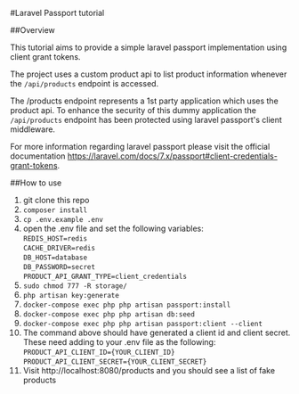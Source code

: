 #Laravel Passport tutorial

##Overview

This tutorial aims to provide a simple laravel passport implementation using client grant tokens. 

The project uses a custom product api to list product information whenever the `/api/products` endpoint is accessed.

The /products endpoint represents a 1st party application which uses the product api. To enhance the security of this dummy application the `/api/products` endpoint has been protected using laravel passport's client middleware.

For more information regarding laravel passport please visit the official documentation https://laravel.com/docs/7.x/passport#client-credentials-grant-tokens.



##How to use
1. git clone this repo
2. `composer install`
3. `cp .env.example .env`
4. open the .env file and set the following variables:  
`REDIS_HOST=redis`  
`CACHE_DRIVER=redis`  
`DB_HOST=database`  
`DB_PASSWORD=secret`  
`PRODUCT_API_GRANT_TYPE=client_credentials`
5. `sudo chmod 777 -R storage/`
6. `php artisan key:generate`
7. `docker-compose exec php php artisan passport:install`
8. `docker-compose exec php php artisan db:seed`
9. `docker-compose exec php php artisan passport:client --client`
10. The command above should have generated a client id and client secret. These need adding to your .env file as the following:  
`PRODUCT_API_CLIENT_ID={YOUR_CLIENT_ID}`  
`PRODUCT_API_CLIENT_SECRET={YOUR_CLIENT_SECRET}`
11. Visit http://localhost:8080/products and you should see a list of fake products
